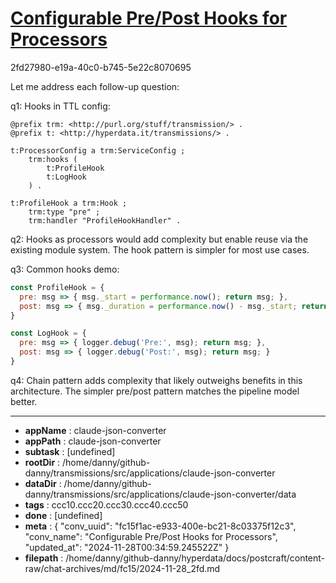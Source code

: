 # [Configurable Pre/Post Hooks for Processors](https://claude.ai/chat/fc15f1ac-e933-400e-bc21-8c03375f12c3)

2fd27980-e19a-40c0-b745-5e22c8070695

 Let me address each follow-up question:

q1: Hooks in TTL config:
```turtle
@prefix trm: <http://purl.org/stuff/transmission/> .
@prefix t: <http://hyperdata.it/transmissions/> .

t:ProcessorConfig a trm:ServiceConfig ;
    trm:hooks (
        t:ProfileHook 
        t:LogHook
    ) .

t:ProfileHook a trm:Hook ;
    trm:type "pre" ;
    trm:handler "ProfileHookHandler" .
```

q2: Hooks as processors would add complexity but enable reuse via the existing module system. The hook pattern is simpler for most use cases.

q3: Common hooks demo:
```javascript
const ProfileHook = {
  pre: msg => { msg._start = performance.now(); return msg; },
  post: msg => { msg._duration = performance.now() - msg._start; return msg; }
}

const LogHook = {
  pre: msg => { logger.debug('Pre:', msg); return msg; },  
  post: msg => { logger.debug('Post:', msg); return msg; }
}
```

q4: Chain pattern adds complexity that likely outweighs benefits in this architecture. The simpler pre/post pattern matches the pipeline model better.

---

* **appName** : claude-json-converter
* **appPath** : claude-json-converter
* **subtask** : [undefined]
* **rootDir** : /home/danny/github-danny/transmissions/src/applications/claude-json-converter
* **dataDir** : /home/danny/github-danny/transmissions/src/applications/claude-json-converter/data
* **tags** : ccc10.ccc20.ccc30.ccc40.ccc50
* **done** : [undefined]
* **meta** : {
  "conv_uuid": "fc15f1ac-e933-400e-bc21-8c03375f12c3",
  "conv_name": "Configurable Pre/Post Hooks for Processors",
  "updated_at": "2024-11-28T00:34:59.245522Z"
}
* **filepath** : /home/danny/github-danny/hyperdata/docs/postcraft/content-raw/chat-archives/md/fc15/2024-11-28_2fd.md
